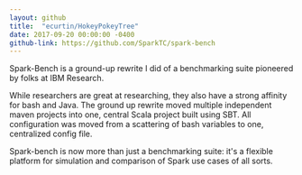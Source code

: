 ```yaml
---
layout: github
title:  "ecurtin/HokeyPokeyTree"
date: 2017-09-20 00:00:00 -0400
github-link: https://github.com/SparkTC/spark-bench
---
```


Spark-Bench is a ground-up rewrite I did of a benchmarking suite pioneered by folks at IBM Research.

While researchers are great at researching, they also have a strong affinity for bash and Java.
The ground up rewrite moved multiple independent maven projects into one, central Scala project built using SBT.
All configuration was moved from a scattering of bash variables to one, centralized config file.

Spark-bench is now more than just a benchmarking suite: it's a flexible platform for simulation and comparison of Spark use cases of all sorts.
